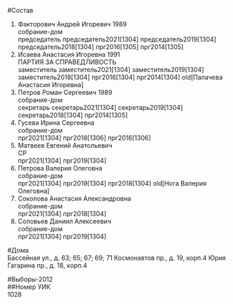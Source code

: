 #Состав  
1. Факторович Андрей Игоревич 1989  
    собрание-дом  
    председатель председатель2021[1304] председатель2019[1304] председатель2018[1304] прг2016[1305] прг2014[1305]  
2. Исаева Анастасия Игоревна 1991  
    ПАРТИЯ ЗА СПРАВЕДЛИВОСТЬ  
    заместитель заместитель2021[1304] заместитель2019[1304] заместитель2018[1304] прг2016[1304] прг2014[1304] old[Палачева Анастасия Игоревна]  
3. Петров Роман Сергеевич 1989  
    собрание-дом  
    секретарь секретарь2021[1304] секретарь2019[1304] секретарь2018[1304] прг2014[1305]  
4. Гусева Ирина Сергеевна  
    собрание-дом  
    прг2021[1304] прг2018[1306] прг2016[1306]  
5. Матвеев Евгений Анатольевич  
    СР  
    прг2021[1304] прг2019[1304]  
6. Петрова Валерия Олеговна  
    собрание-дом  
    прг2021[1304] прг2019[1304] прг2018[1304] old[Нога Валерия Олеговна]  
7. Соколова Анастасия Александровна  
    собрание-дом  
    прг2021[1304] прг2018[1304]  
8. Соловьев Даниил Алексеевич  
    собрание-дом  
    прг2021[1304] прг2019[1304]  
  
#Дома  
Бассейная ул., д. 63; 65; 67; 69; 71 Космонавтов пр., д. 19, корп.4 Юрия Гагарина пр., д. 18, корп.4  
  
#Выборы-2012  
##Номер УИК  
1028  
